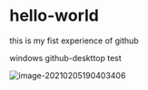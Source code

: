 # hello-world
this is my fist experience of github

windows github-deskttop test

![image-20210205190403406](E:\Desktop\image-01.png)